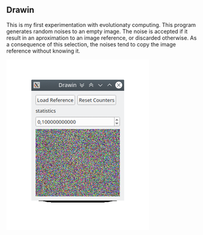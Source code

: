 ## Drawin

This is my first experimentation with evolutionaty computing.
This program generates random noises to an empty image.
The noise is accepted if it result in an aproximation to an image reference, or discarded otherwise.
As a consequence of this selection, the noises tend to copy the image reference without knowing it.

![](docs/evolution_lapse.gif)
